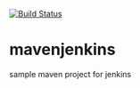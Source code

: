 [![Build Status](http://localhost:8080/buildStatus/icon?job=maven+project)](http://localhost:8080/job/maven%20project/)
# mavenjenkins
sample maven project for jenkins
